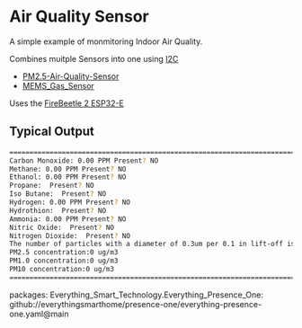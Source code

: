 # Air Quality Sensor

A simple example of monmitoring Indoor Air Quality.

Combines muitple Sensors into one using [I2C](https://github.com/jwilleke/grow-system/blob/master/docs/ardrunio-basics/I2C.md)

- [PM2.5-Air-Quality-Sensor](https://github.com/jwilleke/PM2.5-Air-Quality-Sensor)
- [MEMS_Gas_Sensor](https://github.com/jwilleke/MEMS_Gas_Sensor)

Uses the [FireBeetle 2 ESP32-E](https://github.com/jwilleke/grow-system/blob/master/docs/Devices/FireBeetle%202%20ESP32-E.md)

## Typical Output

``` bash
===============================================================================
Carbon Monoxide: 0.00 PPM Present? NO 
Methane: 0.00 PPM Present? NO 
Ethanol: 0.00 PPM Present? NO 
Propane:  Present? NO 
Iso Butane:  Present? NO 
Hydrogen: 0.00 PPM Present? NO 
Hydrothion:  Present? NO 
Ammonia: 0.00 PPM Present? NO 
Nitric Oxide:  Present? NO 
Nitrogen Dioxide:  Present? NO 
The number of particles with a diameter of 0.3um per 0.1 in lift-off is: 72
PM2.5 concentration:0 ug/m3
PM1.0 concentration:0 ug/m3
PM10 concentration:0 ug/m3
===============================================================================
```


packages:
  Everything_Smart_Technology.Everything_Presence_One: github://everythingsmarthome/presence-one/everything-presence-one.yaml@main
  